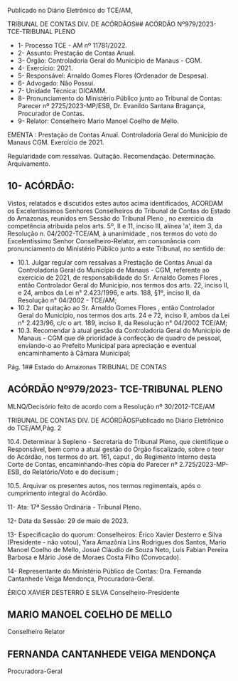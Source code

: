 Publicado  no  Diário  Eletrônico do TCE/AM,

TRIBUNAL DE CONTAS DIV. DE ACÓRDÃOS## ACÓRDÃO Nº979/2023- TCE-TRIBUNAL PLENO

- 1- Processo TCE - AM nº 11781/2022.
- 2- Assunto: Prestação de Contas Anual.
- 3- Órgão: Controladoria Geral do Município de Manaus - CGM.
- 4- Exercício: 2021.
- 5- Responsável: Arnaldo Gomes Flores (Ordenador de Despesa).
- 6- Advogado: Não Possui.
- 7- Unidade Técnica: DICAMM.
- 8- Pronunciamento  do  Ministério  Público  junto  ao  Tribunal  de  Contas: Parecer  nº 2725/2023-MP/ESB, Dr. Evanildo Santana Bragança, Procurador de Contas.
- 9- Relator: Conselheiro Mario Manoel Coelho de Mello.

EMENTA : Prestação de Contas Anual. Controladoria  Geral  do  Município  de  Manaus  CGM. Exercício de 2021.

Regularidade com ressalvas. Quitação. Recomendação. Determinação. Arquivamento.

## 10-  ACÓRDÃO:

Vistos, relatados e discutidos estes autos acima identificados, ACORDAM os Excelentíssimos Senhores Conselheiros do Tribunal de Contas do Estado do Amazonas, reunidos em Sessão do Tribunal Pleno , no exercício da competência atribuída pelos arts. 5º, II e 11, inciso III, alínea 'a', item 3, da Resolução n. 04/2002-TCE/AM, à unanimidade , nos termos do voto do Excelentíssimo Senhor Conselheiro-Relator, em consonância com pronunciamento do Ministério Público junto a este Tribunal, no sentido de:

- 10.1. Julgar regular com  ressalvas a Prestação de Contas Anual da Controladoria Geral do Município de Manaus - CGM, referente ao exercício de  2021,  de  responsabilidade  do Sr. Arnaldo  Gomes Flores , então  Controlador  Geral  do  Município,  nos  termos  dos  arts. 22, inciso II, e 24, ambos da Lei n° 2.423/1996, e arts. 188, §1º, inciso II, da Resolução n° 04/2002 - TCE/AM;
- 10.2. Dar  quitação ao Sr.  Arnaldo  Gomes  Flores , então  Controlador Geral do Município, nos termos dos arts. 24 e 72, inciso II, ambos da Lei n° 2.423/96, c/c o art. 189, inciso II, da Resolução n° 04/2002 TCE/AM;
- 10.3. Recomendar à  atual gestão da Controladoria Geral do Município de Manaus - CGM que dê prioridade à confecção de quadro de pessoal, enviando-o ao Prefeito Municipal para apreciação e eventual encaminhamento à Câmara Municipal;

Pág. 1## Estado do Amazonas TRIBUNAL DE CONTAS

## ACÓRDÃO Nº979/2023- TCE-TRIBUNAL PLENO

MLNQ/Decisório feito de acordo com a Resolução nº 30/2012-TCE/AM

TRIBUNAL DE CONTAS DIV. DE ACÓRDÃOSPublicado  no  Diário  Eletrônico do TCE/AM,Pág. 2

10.4. Determinar à Sepleno - Secretaria do Tribunal Pleno, que cientifique o Responsável, bem como a atual gestão do Órgão fiscalizado, sobre o  teor  do  Acórdão,  nos  termos  do  art.  161, caput ,  do  Regimento Interno desta Corte de Contas, encaminhando-lhes cópia do Parecer nº 2.725/2023-MP-ESB, do Relatório/Voto e do decisum ;

10.5. Arquivar os presentes autos, nos termos regimentais, após  o cumprimento integral do Acórdão.

11-  Ata: 17ª Sessão Ordinária - Tribunal Pleno.

12-  Data da Sessão: 29 de maio de 2023.

13-  Especificação do quorum: Conselheiros: Érico Xavier Desterro e Silva (Presidente - não votou), Yara Amazônia Lins Rodrigues dos Santos, Mario Manoel Coelho de Mello, Josué Cláudio de Souza Neto, Luís Fabian Pereira Barbosa e Mário José de Moraes Costa Filho (Convocado).

14-  Representante do Ministério Público de Contas: Dra. Fernanda Cantanhede Veiga Mendonça, Procuradora-Geral.

ÉRICO XAVIER DESTERRO E SILVA Conselheiro-Presidente

## MARIO MANOEL COELHO DE MELLO

Conselheiro Relator

## FERNANDA CANTANHEDE VEIGA MENDONÇA

Procuradora-Geral